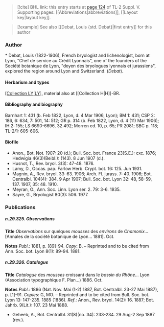 > [!cite] BHL link: this entry starts at [page 124](https://www.biodiversitylibrary.org/item/103833#page/136/mode/1up) of TL-2 Suppl. V.
> Supporting pages: [[Abbreviations|abbreviations]], [[Layout key|layout key]].

> [!example] See also [[Debat, Louis {std. Debat}|first entry]] for this author

### Author

\* Debat, Louis (1822-1906), French bryologist and lichenologist, born at Lyon, "Chef de service au Crédit Lyonnais", one of the founders of the Société botanique de Lyon, "doyen des bryologues lyonnais et jurassiens", explored the region around Lyon and Switzerland. (*Debat*).

#### Herbarium and types

[[Collection LY|LY]](?), material also at [[Collection H|H]]-BR.

#### Bibliography and biography

Barnhart 1: 431 (b. Feb 1822, Lyon, d. 4 Mar 1906, Lyon); BM 1: 431; CSP 2: 186, 6: 634, 7: 501, 14: 512; GR p. 314 (b. Feb 1822, Lyon, d. 4 (11) Mar 1906); IH 2: 155; LS 6690-6696, 32.492; Morren ed. 10, p. 65; PR 2081; SBC p. 118; TL-2/1: 605-606.

#### Biofile

- Anon., Bot. Not. 1907: 20 (d.); Bull. Soc. bot. France 23(S.E.): cxc. 1876; Hedwigia 46(3)(Beibl.): (143). 8 Jun 1907 (d.).
- Husnot, T., Rev. bryol. 3(3): 47-48. 1876.
- Lamy, D., Occas. pap. Farlow Herb. Crypt. bot. 16: 125. Jun 1931.
- Magnin, A., Rev. bryol. 33: 63. 1906; Arch. Fl. jurass. 7: 40. 1906; Bot. Centralbl. 104(4): 384. 9 Apr 1907; Bull. Soc. bot. Lyon 32: 48, 58-59, 137. 1907, 35: 48. 1910.
- Meyran, O., Ann. Soc. Linn. Lyon ser. 2. 79: 3-6. 1935.
- Sayre, G., Bryologist 80(3): 506. 1977.

### Publications

##### n.29.325. Observations

**Title**
*Observations* sur quelques *mousses* des *environs* de *Chamonix*... \[Annales de la société botanique de Lyon... 1881\]. Oct.

**Notes**
*Publ*.: 1881, p. \[89\]-94. *Copy*: B. – Reprinted and to be cited from Ann. Soc. bot. Lyon 8(1): 89-94. 1881.

##### n.29.326. Catalogue

**Title**
*Catalogue* des *mousses* croissant dans le *bassin du Rhône*... Lyon (Association typographique F. Plan...) 1886. Oct.

**Notes**
*Publ*.: 1886 (Nat. Nov. Mai (1-2) 1887, Bot. Centralbl. 23-27 Mai 1887), p. \[1\]-91. *Copies*: G, MO. – Reprinted and to be cited from Bull. Soc. bot. Lyon 13: 147-235. 1885 (1886).
*Ref*.: Anon., Rev. bryol. 14(2): 16. 1887; Bot. Jahrb. 9(Lit.): 107. 23 Mai 1888.
- Geheeb, A., Bot. Centralbl. 31(8)(no. 34): 233-234. 29 Aug-2 Sep 1887 (rev.).

